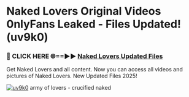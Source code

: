 # Naked Lovers Original Videos 0nlyFans Leaked - Files Updated! (uv9k0)

<h3>🔴 CLICK HERE 🌐==►► <a href="https://tinyurl.com/up5wt9bj" rel="nofollow">Naked Lovers Updated Files</a></h3>

Get Naked Lovers and all content. Now you can access all videos and pictures of Naked Lovers. New Updated Files 2025!

[![uv9k0](https://i.imgur.com/ABiUzMV.gif)](https://tinyurl.com/up5wt9bj)
army of lovers - crucified naked